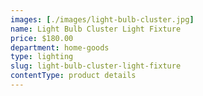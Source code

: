 ```yaml
---
images: [./images/light-bulb-cluster.jpg]
name: Light Bulb Cluster Light Fixture
price: $180.00
department: home-goods
type: lighting
slug: light-bulb-cluster-light-fixture
contentType: product details
---
```

